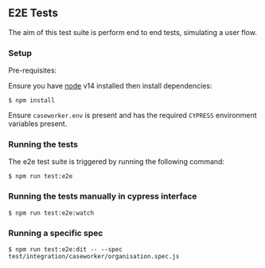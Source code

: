 ## E2E Tests

The aim of this test suite is perform end to end tests, simulating a user flow.

### Setup

Pre-requisites:

Ensure you have [node](https://nodejs.org/en/download/) v14 installed then install dependencies:

`$ npm install`

Ensure `caseworker.env` is present and has the required `CYPRESS` environment variables present.

### Running the tests

The e2e test suite is triggered by running the following command:

`$ npm run test:e2e`

### Running the tests manually in cypress interface

`$ npm run test:e2e:watch`

### Running a specific spec

`$ npm run test:e2e:dit -- --spec test/integration/caseworker/organisation.spec.js`
